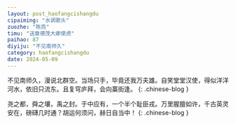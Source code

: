 ```yaml
---
layout: post_haofangcishangdu
cipaiming: "水调歌头"
zuozhe: "陈亮"
timu: "送章德茂大卿使虏"
paihao: 87
diyiju: "不见南师久"
category: haofangcishangdu
date: 2024-05-09
---
```


不见南师久，漫说北群空。当场只手，毕竟还我万夫雄。自笑堂堂汉使，得似洋洋河水，依旧只流东。且复穹庐拜，会向藁街逢。
{: .chinese-blog }

尧之都，舜之壤，禹之封。于中应有，一个半个耻臣戎。万里腥膻如许，千古英灵安在，磅礴几时通？胡运何须问，赫日自当中！
{: .chinese-blog }
